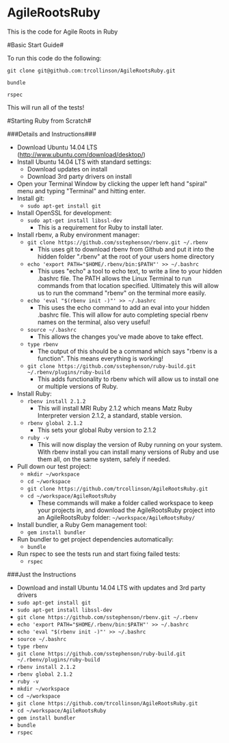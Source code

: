 AgileRootsRuby
==============

This is the code for Agile Roots in Ruby

#Basic Start Guide#

To run this code do the following:

`git clone git@github.com:trcollinson/AgileRootsRuby.git`

`bundle`

`rspec`

This will run all of the tests!

#Starting Ruby from Scratch#

###Details and Instructions###

- Download Ubuntu 14.04 LTS (http://www.ubuntu.com/download/desktop/)
- Install Ubuntu 14.04 LTS with standard settings:
	- Download updates on install
	- Download 3rd party drivers on install
- Open your Terminal Window by clicking the upper left hand "spiral" menu and typing "Terminal" and hitting enter.
- Install git:
	- `sudo apt-get install git`
- Install OpenSSL for development:
	- `sudo apt-get install libssl-dev`
		- This is a requirement for Ruby to install later.
- Install rbenv, a Ruby environment manager:
	- `git clone https://github.com/sstephenson/rbenv.git ~/.rbenv`
		- This uses git to download rbenv from Github and put it into the hidden folder ".rbenv" at the root of your users home directory
	- `echo 'export PATH="$HOME/.rbenv/bin:$PATH"' >> ~/.bashrc`
		- This uses "echo" a tool to echo text, to write a line to your hidden .bashrc file. The PATH allows the Linux Terminal to run commands from that location specified. Ultimately this will allow us to run the command "rbenv" on the terminal more easily.
	- `echo 'eval "$(rbenv init -)"' >> ~/.bashrc`
		- This uses the echo command to add an eval into your hidden .bashrc file. This will allow for auto completing special rbenv names on the terminal, also very useful!
	- `source ~/.bashrc`
		- This allows the changes you've made above to take effect.
	- `type rbenv`
		- The output of this should be a command which says "rbenv is a function". This means everything is working!
	- `git clone https://github.com/sstephenson/ruby-build.git ~/.rbenv/plugins/ruby-build`
		- This adds functionality to rbenv which will allow us to install one or multiple versions of Ruby.
- Install Ruby:
	- `rbenv install 2.1.2`
		- This will install MRI Ruby 2.1.2 which means Matz Ruby Interpreter version 2.1.2, a standard, stable version.
	- `rbenv global 2.1.2`
		- This sets your global Ruby version to 2.1.2
	- `ruby -v`
		- This will now display the version of Ruby running on your system. With rbenv install you can install many versions of Ruby and use them all, on the same system, safely if needed.
- Pull down our test project:
	- `mkdir ~/workspace`
	- `cd ~/workspace`
	- `git clone https://github.com/trcollinson/AgileRootsRuby.git`
	- `cd ~/workspace/AgileRootsRuby`
		- These commands will make a folder called workspace to keep your projects in, and download the AgileRootsRuby project into an AgileRootsRuby folder: `~/workspace/AgileRootsRuby/`
- Install bundler, a Ruby Gem management tool:
	- `gem install bundler`
- Run bundler to get project dependencies automatically:
	- `bundle`
- Run rspec to see the tests run and start fixing failed tests:
	- `rspec`

###Just the Instructions	

- Download and install Ubuntu 14.04 LTS with updates and 3rd party drivers
- `sudo apt-get install git`
- `sudo apt-get install libssl-dev`
- `git clone https://github.com/sstephenson/rbenv.git ~/.rbenv`
- `echo 'export PATH="$HOME/.rbenv/bin:$PATH"' >> ~/.bashrc`
- `echo 'eval "$(rbenv init -)"' >> ~/.bashrc`
- `source ~/.bashrc`
- `type rbenv`
- `git clone https://github.com/sstephenson/ruby-build.git ~/.rbenv/plugins/ruby-build`
- `rbenv install 2.1.2`
- `rbenv global 2.1.2`
- `ruby -v`
- `mkdir ~/workspace`
- `cd ~/workspace`
- `git clone https://github.com/trcollinson/AgileRootsRuby.git`
- `cd ~/workspace/AgileRootsRuby`
- `gem install bundler`
- `bundle`
- `rspec`
